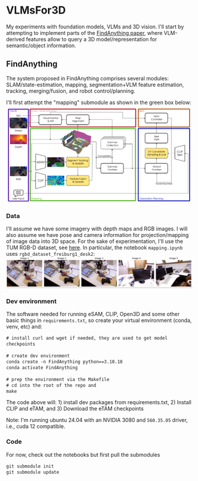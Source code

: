 # VLMsFor3D

My experiments with foundation models, VLMs and 3D vision. I'll start by attempting to implement parts of the [FindAnything paper](https://arxiv.org/abs/2504.08603v2), where VLM-derived features allow to query a 3D model/representation for semantic/object information.

## FindAnything
The system proposed in FindAnything comprises several modules: SLAM/state-estimation, mapping, segmentation+VLM feature estimation, tracking, merging/fusion, and robot control/planning. 

I'll first attempt the "mapping" submodule as shown in the green box below:
![](images/findanything.png)

### Data
I'll assume we have some imagery with depth maps and RGB images. I will also assume we have pose and camera information for projection/mapping of image data into 3D space. For the sake of experimentation, I'll use the TUM RGB-D dataset, see [here](https://cvg.cit.tum.de/data/datasets/rgbd-dataset/download). In particular, the notebook `mapping.ipynb` uses `rgbd_dataset_freiburg1_desk2`:
![](images/freiburg_desk2_sample.png)

### Dev environment
The software needed for running eSAM, CLIP, Open3D and some other basic things in `requirements.txt`, so create your virtual environment (conda, venv, etc) and:
```
# install curl and wget if needed, they are used to get model checkpoints

# create dev environment
conda create -n FindAnything python==3.10.18
conda activate FindAnything

# prep the environment via the Makefile
# cd into the root of the repo and 
make
```
The code above will: 1) install dev packages from requirements.txt, 2) Install CLIP and eTAM, and 3) Download the eTAM checkpoints

Note: I'm running ubuntu 24.04 with an NVIDIA 3080 and `560.35.05` driver, i.e., cuda 12 compatible.


### Code
For now, check out the notebooks but first pull the submodules
```
git submodule init
git submodule update
```